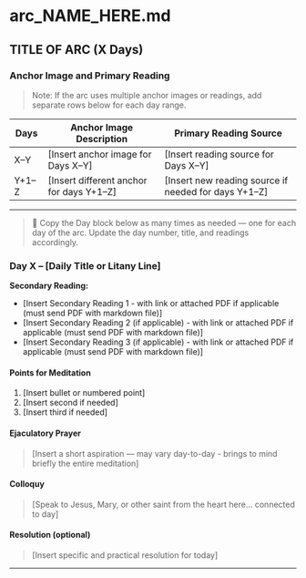 # arc_NAME_HERE.md

## TITLE OF ARC (X Days)

### Anchor Image and Primary Reading

> Note: If the arc uses multiple anchor images or readings, add separate rows below for each day range.

| Days     | Anchor Image Description                  | Primary Reading Source                  |
|----------|--------------------------------------------|-----------------------------------------|
| X–Y      | [Insert anchor image for Days X–Y]         | [Insert reading source for Days X–Y]    |
| Y+1–Z    | [Insert different anchor for days Y+1–Z]        | [Insert new reading source if needed for days Y+1–Z]   |

---

> 🔁 Copy the Day block below as many times as needed — one for each day of the arc. Update the day number, title, and readings accordingly.

### Day X – [Daily Title or Litany Line]

**Secondary Reading:**

- [Insert Secondary Reading 1 - with link or attached PDF if applicable (must send PDF with markdown file)]
- [Insert Secondary Reading 2 (if applicable) - with link or attached PDF if applicable (must send PDF with markdown file)]
- [Insert Secondary Reading 3 (if applicable) - with link or attached PDF if applicable (must send PDF with markdown file)]

#### Points for Meditation

1. [Insert bullet or numbered point]
2. [Insert second if needed]
3. [Insert third if needed]

#### Ejaculatory Prayer

> [Insert a short aspiration — may vary day-to-day - brings to mind briefly the entire meditation]

#### Colloquy

> [Speak to Jesus, Mary, or other saint from the heart here… connected to day]

#### Resolution (optional)

> [Insert specific and practical resolution for today]

<!-- tags: [Insert relevant tags, if day diverges thematically from others in the arc] -->

---
